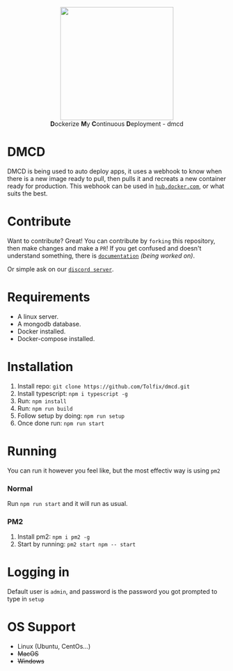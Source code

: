 <p align="center">
  <img width="260" src="https://cdn.tolfix.com/images/TX-Small.png">
  <br/>
  <strong>D</strong>ockerize <strong>M</strong>y <strong>C</strong>ontinuous <strong>D</strong>eployment - dmcd
</p>

# DMCD
DMCD is being used to auto deploy apps, it uses a webhook to know when there is a new image ready to pull,
then pulls it and recreats a new container ready for production. This webhook can be used in [`hub.docker.com`](https://hub.docker.com/), or what suits the best.

# Contribute
Want to contribute? Great! You can contribute by `forking` this repository, then make changes and make a `PR`!
If you get confused and doesn't understand something, there is [`documentation`](https://github.com/Tolfix/dmcd/wiki/Documentation) *(being worked on)*.

Or simple ask on our [`discord server`](https://discord.com/invite/xHde7g93Yh).

# Requirements
* A linux server.
* A mongodb database.
* Docker installed.
* Docker-compose installed.

# Installation
1. Install repo: `git clone https://github.com/Tolfix/dmcd.git`
2. Install typescript: `npm i typescript -g`
3. Run: `npm install`
4. Run: `npm run build`
5. Follow setup by doing: `npm run setup`
6. Once done run: `npm run start`

#  Running
You can run it however you feel like, but the most effectiv way is using `pm2`

### Normal
Run `npm run start` and it will run as usual.

### PM2
1. Install pm2: `npm i pm2 -g`
2. Start by running: `pm2 start npm -- start`

# Logging in
Default user is `admin`, and password is the password you got prompted to type in `setup`

# OS Support
* Linux (Ubuntu, CentOs...)
* ~~MacOS~~
* ~~Windows~~
